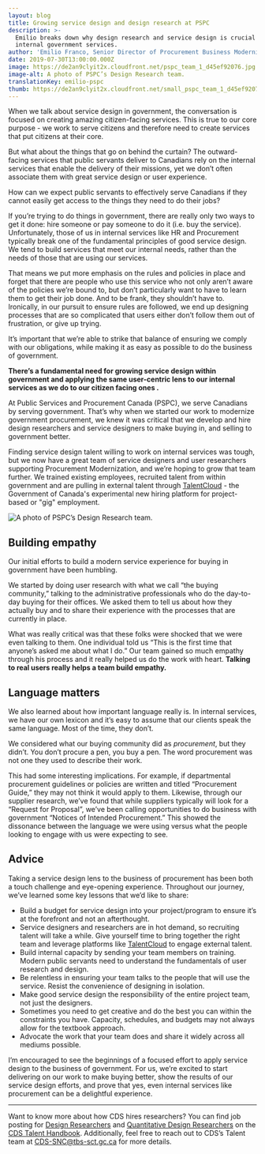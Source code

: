 ```yaml
---
layout: blog
title: Growing service design and design research at PSPC
description: >-
  Emilio breaks down why design research and service design is crucial to
  internal government services.
author: 'Emilio Franco, Senior Director of Procurement Business Modernization at PSPC'
date: 2019-07-30T13:00:00.000Z
image: https://de2an9clyit2x.cloudfront.net/pspc_team_1_d45ef92076.jpg
image-alt: A photo of PSPC’s Design Research team.
translationKey: emilio-pspc
thumb: https://de2an9clyit2x.cloudfront.net/small_pspc_team_1_d45ef92076.jpg
---
```

When we talk about service design in government, the conversation is focused on creating amazing citizen-facing services. This is true to our core purpose - we work to serve citizens and therefore need to create services that put citizens at their core.

But what about the things that go on behind the curtain? The outward-facing services that public servants deliver to Canadians rely on the internal services that enable the delivery of their missions, yet we don’t often associate them with great service design or user experience.

How can we expect public servants to effectively serve Canadians if they cannot easily get access to the things they need to do their jobs?

If you’re trying to do things in government, there are really only two ways to get it done: hire someone or pay someone to do it (i.e. buy the service). Unfortunately, those of us in internal services like HR and Procurement typically break one of the fundamental principles of good service design. We tend to build services that meet our internal needs, rather than the needs of those that are using our services.

That means we put more emphasis on the rules and policies in place and forget that there are people who use this service who not only aren’t aware of the policies we’re bound to, but don’t particularly want to have to learn them to get their job done. And to be frank, they shouldn’t have to. Ironically, in our pursuit to ensure rules are followed, we end up designing processes that are so complicated that users either don’t follow them out of frustration, or give up trying.

It’s important that we’re able to strike that balance of ensuring we comply with our obligations, while making it as easy as possible to do the business of government.

**There’s a fundamental need for growing service design within government and applying the same user-centric lens to our internal services as we do to our citizen facing ones .**

At Public Services and Procurement Canada (PSPC), we serve Canadians by serving government. That’s why when we started our work to modernize government procurement, we knew it was critical that we develop and hire design researchers and service designers to make buying in, and selling to government better.

Finding service design talent willing to work on internal services was tough, but we now have a great team of service designers and user researchers supporting Procurement Modernization, and we’re hoping to grow that team further. We trained existing employees, recruited talent from within government and are pulling in external talent through [TalentCloud](https://talent.canada.ca/en) - the Government of Canada's experimental new hiring platform for project-based or "gig" employment.

![A photo of PSPC’s Design Research team.](https://de2an9clyit2x.cloudfront.net/pspc_team_2_19f5e7b2f2.jpg)

## Building empathy

Our initial efforts to build a modern service experience for buying in government have been humbling.

We started by doing user research with what we call “the buying community,” talking to the administrative professionals who do the day-to-day buying for their offices. We asked them to tell us about how they actually buy and to share their experience with the processes that are currently in place.

What was really critical was that these folks were shocked that we were even talking to them. One individual told us “This is the first time that anyone’s asked me about what I do.” Our team gained so much empathy through his process and it really helped us do the work with heart. **Talking to real users really helps a team build empathy.**

## Language matters

We also learned about how important language really is. In internal services, we have our own lexicon and it’s easy to assume that our clients speak the same language. Most of the time, they don’t.

We considered what our buying community did as _procurement_, but they didn’t. You don’t procure a pen, you buy a pen. The word procurement was not one they used to describe their work.

This had some interesting implications. For example, if departmental procurement guidelines or policies are written and titled “Procurement Guide,” they may not think it would apply to them. Likewise, through our supplier research, we’ve found that while suppliers typically will look for a “Request for Proposal”, we’ve been calling opportunities to do business with government “Notices of Intended Procurement.” This showed the dissonance between the language we were using versus what the people looking to engage with us were expecting to see.

## Advice

Taking a service design lens to the business of procurement has been both a touch challenge and eye-opening experience. Throughout our journey, we’ve learned some key lessons that we’d like to share:

* Build a budget for service design into your project/program to ensure it’s at the forefront and not an afterthought.
* Service designers and researchers are in hot demand, so recruiting talent will take a while. Give yourself time to bring together the right team and leverage platforms like [TalentCloud](https://talent.canada.ca/en) to engage external talent.
* Build internal capacity by sending your team members on training. Modern public servants need to understand the fundamentals of user research and design.
* Be relentless in ensuring your team talks to the people that will use the service. Resist the convenience of designing in isolation.
* Make good service design the responsibility of the entire project team, not just the designers.
* Sometimes you need to get creative and do the best you can within the constraints you have. Capacity, schedules, and budgets may not always allow for the textbook approach.
* Advocate the work that your team does and share it widely across all mediums possible.

I’m encouraged to see the beginnings of a focused effort to apply service design to the business of government. For us, we’re excited to start delivering on our work to make buying better, show the results of our service design efforts, and prove that yes, even internal services like procurement can be a delightful experience.

- - -

Want to know more about how CDS hires researchers? You can find job posting for [Design Researchers](https://cds-snc.github.io/talent/design-researcher/) and [Quantitative Design Researchers](https://cds-snc.github.io/talent/quantitative-design-researcher/) on the [CDS Talent Handbook](https://cds-snc.github.io/talent/home/). Additionally, feel free to reach out to CDS’s Talent team at [CDS-SNC@tbs-sct.gc.ca](maito:CDS-SNC@tbs-sct.gc.ca) for more details.

